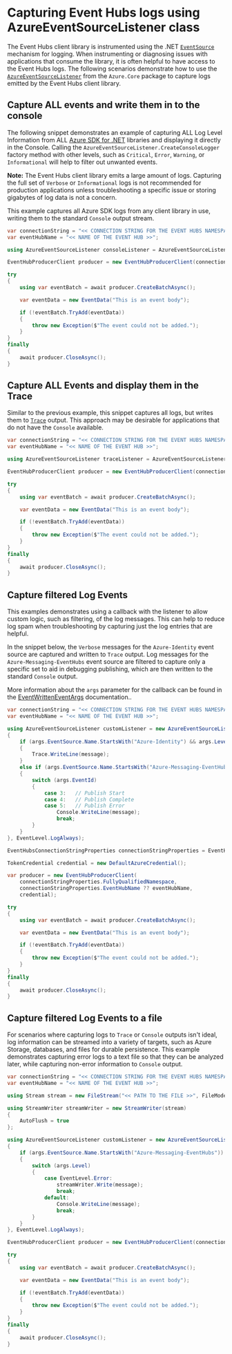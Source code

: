 # Capturing Event Hubs logs using AzureEventSourceListener class

The Event Hubs client library is instrumented using the .NET [`EventSource`](https://docs.microsoft.com/dotnet/api/system.diagnostics.tracing.eventsource) mechanism for logging. When instrumenting or diagnosing issues with applications that consume the library, it is often helpful to have access to the Event Hubs logs.  The following scenarios demonstrate how to use the [`AzureEventSourceListener`](https://github.com/Azure/azure-sdk-for-net/blob/main/sdk/core/Azure.Core/samples/Diagnostics.md#logging) from the `Azure.Core` package to capture logs emitted by the Event Hubs client library.

## Capture ALL events and write them in to the console

The following snippet demonstrates an example of capturing ALL Log Level Information from ALL [Azure SDK for .NET](https://github.com/Azure/azure-sdk-for-net) libraries and displaying it directly in the Console.  Calling the `AzureEventSourceListener.CreateConsoleLogger` factory method with other levels, such as `Critical`, `Error`, `Warning`, or `Informational` will help to filter out unwanted events.

**Note:** The Event Hubs client library emits a large amount of logs.  Capturing the full set of `Verbose` or `Informational` logs is not recommended for production applications unless troubleshooting a specific issue or storing gigabytes of log data is not a concern.

This example captures all Azure SDK logs from any client library in use, writing them to the standard `Console` output stream.

```C# Snippet:EventHubs_Sample10_ConsoleListener
var connectionString = "<< CONNECTION STRING FOR THE EVENT HUBS NAMESPACE >>";
var eventHubName = "<< NAME OF THE EVENT HUB >>";

using AzureEventSourceListener consoleListener = AzureEventSourceListener.CreateConsoleLogger(EventLevel.LogAlways);

EventHubProducerClient producer = new EventHubProducerClient(connectionString, eventHubName);

try
{
    using var eventBatch = await producer.CreateBatchAsync();

    var eventData = new EventData("This is an event body");

    if (!eventBatch.TryAdd(eventData))
    {
        throw new Exception($"The event could not be added.");
    }
}
finally
{
    await producer.CloseAsync();
}
```

## Capture ALL Events and display them in the Trace

Similar to the previous example, this snippet captures all logs, but writes them to [`Trace`](https://docs.microsoft.com/dotnet/api/system.diagnostics.trace) output.   This approach may be desirable for applications that do not have the `Console` available.

```C# Snippet:EventHubs_Sample10_TraceListener
var connectionString = "<< CONNECTION STRING FOR THE EVENT HUBS NAMESPACE >>";
var eventHubName = "<< NAME OF THE EVENT HUB >>";

using AzureEventSourceListener traceListener = AzureEventSourceListener.CreateTraceLogger(EventLevel.LogAlways);

EventHubProducerClient producer = new EventHubProducerClient(connectionString, eventHubName);

try
{
    using var eventBatch = await producer.CreateBatchAsync();

    var eventData = new EventData("This is an event body");

    if (!eventBatch.TryAdd(eventData))
    {
        throw new Exception($"The event could not be added.");
    }
}
finally
{
    await producer.CloseAsync();
}
```

## Capture filtered Log Events

This examples demonstrates using a callback with the listener to allow custom logic, such as filtering, of the log messages.  This can help to reduce log spam when troubleshooting by capturing just the log entries that are helpful.   

In the snippet below, the `Verbose` messages for the `Azure-Identity` event source are captured and written to `Trace` output.  Log messages for the `Azure-Messaging-EventHubs` event source are filtered to capture only a specific set to aid in debugging publishing, which are then written to the standard `Console` output.

More information about the `args` parameter for the callback can be found in the [EventWrittenEventArgs](https://docs.microsoft.com/dotnet/api/system.diagnostics.tracing.eventwritteneventargs) documentation..

```C# Snippet:EventHubs_Sample10_CustomListenerWithFilter
var connectionString = "<< CONNECTION STRING FOR THE EVENT HUBS NAMESPACE >>";
var eventHubName = "<< NAME OF THE EVENT HUB >>";

using AzureEventSourceListener customListener = new AzureEventSourceListener((args, message) =>
{
    if (args.EventSource.Name.StartsWith("Azure-Identity") && args.Level == EventLevel.Verbose)
    {
        Trace.WriteLine(message);
    }
    else if (args.EventSource.Name.StartsWith("Azure-Messaging-EventHubs"))
    {
        switch (args.EventId)
        {
            case 3:   // Publish Start
            case 4:   // Publish Complete
            case 5:   // Publish Error
                Console.WriteLine(message);
                break;
        }
    }
}, EventLevel.LogAlways);

EventHubsConnectionStringProperties connectionStringProperties = EventHubsConnectionStringProperties.Parse(connectionString);

TokenCredential credential = new DefaultAzureCredential();

var producer = new EventHubProducerClient(
    connectionStringProperties.FullyQualifiedNamespace,
    connectionStringProperties.EventHubName ?? eventHubName,
    credential);

try
{
    using var eventBatch = await producer.CreateBatchAsync();

    var eventData = new EventData("This is an event body");

    if (!eventBatch.TryAdd(eventData))
    {
        throw new Exception($"The event could not be added.");
    }
}
finally
{
    await producer.CloseAsync();
}
```

## Capture filtered Log Events to a file

For scenarios where capturing logs to `Trace` or `Console` outputs isn't ideal, log information can be streamed into a variety of targets, such as Azure Storage, databases, and files for durable persistence.    This example demonstrates capturing error logs to a text file so that they can be analyzed later, while capturing non-error information to `Console` output.  

```C# Snippet:EventHubs_Sample10_CustomListenerWithFile
var connectionString = "<< CONNECTION STRING FOR THE EVENT HUBS NAMESPACE >>";
var eventHubName = "<< NAME OF THE EVENT HUB >>";

using Stream stream = new FileStream("<< PATH TO THE FILE >>", FileMode.OpenOrCreate, FileAccess.Write); 

using StreamWriter streamWriter = new StreamWriter(stream)
{
    AutoFlush = true
};

using AzureEventSourceListener customListener = new AzureEventSourceListener((args, message) =>
{
    if (args.EventSource.Name.StartsWith("Azure-Messaging-EventHubs"))
    {
        switch (args.Level)
        {
            case EventLevel.Error:
                streamWriter.Write(message);
                break;
            default:
                Console.WriteLine(message);
                break;
        }
    }
}, EventLevel.LogAlways);

EventHubProducerClient producer = new EventHubProducerClient(connectionString, eventHubName);

try
{
    using var eventBatch = await producer.CreateBatchAsync();

    var eventData = new EventData("This is an event body");

    if (!eventBatch.TryAdd(eventData))
    {
        throw new Exception($"The event could not be added.");
    }
}
finally
{
    await producer.CloseAsync();
}
```
